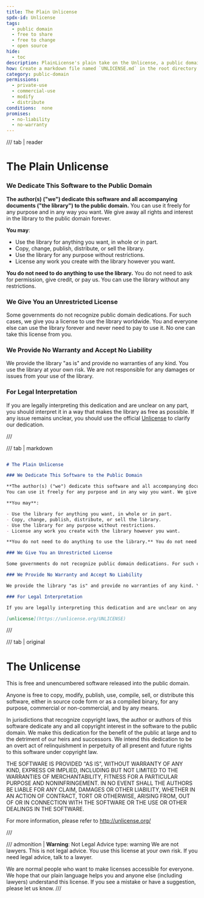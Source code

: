 ```yaml
---
title: The Plain Unlicense
spdx-id: Unlicense
tags:
  - public domain
  - free to share
  - free to change
  - open source
hide:
  - toc
description: PlainLicense's plain take on the Unlicense, a public domain dedication for making software completely free. We simplify licenses so real people can understand them.
how: Create a markdown file named `UNLICENSE.md` in the root directory (that's the main directory) of your source code and copy the Plain Unlicense text into the markdown file.
category: public-domain
permissions:
  - private-use
  - commercial-use
  - modify
  - distribute
conditions:  none
promises:
  - no-liability
  - no-warranty
---
```


/// tab | reader

# The Plain Unlicense

### We Dedicate This Software to the Public Domain

**The author(s) ("we") dedicate this software and all accompanying documents ("the library") to the public domain.**
You can use it freely for any purpose and in any way you want. We give away all rights and interest in the library to the public domain forever.

**You may**:

- Use the library for anything you want, in whole or in part.
- Copy, change, publish, distribute, or sell the library.
- Use the library for any purpose without restrictions.
- License any work you create with the library however you want.

**You do not need to do anything to use the library.** You do not need to ask for permission, give credit, or pay us. You can use the library without any restrictions.

### We Give You an Unrestricted License

Some governments do not recognize public domain dedications. For such cases, we give you a license to use the library worldwide. You and everyone else can use the library forever and never need to pay to use it. No one can take this license from you.

### We Provide No Warranty and Accept No Liability

We provide the library "as is" and provide no warranties of any kind. You use the library at your own risk. We are not responsible for any damages or issues from your use of the library.

### For Legal Interpretation

If you are legally interpreting this dedication and are unclear on any part, you should interpret it in a way that makes the library as free as possible. If any issue remains unclear, you should use the official [Unlicense][unlicense-link] to clarify our dedication.

[unlicense-link]: https://unlicense.org/UNLICENSE

///

/// tab | markdown

```markdown

# The Plain Unlicense

### We Dedicate This Software to the Public Domain

**The author(s) ("we") dedicate this software and all accompanying documents ("the library") to the public domain.**
You can use it freely for any purpose and in any way you want. We give away all rights and interest in the library to the public domain forever.

**You may**:

- Use the library for anything you want, in whole or in part.
- Copy, change, publish, distribute, or sell the library.
- Use the library for any purpose without restrictions.
- License any work you create with the library however you want.

**You do not need to do anything to use the library.** You do not need to ask for permission, give credit, or pay us. You can use the library without any restrictions.

### We Give You an Unrestricted License

Some governments do not recognize public domain dedications. For such cases, we give you a license to use the library worldwide. You and everyone else can use the library forever and never need to pay to use it. No one can take this license from you.

### We Provide No Warranty and Accept No Liability

We provide the library "as is" and provide no warranties of any kind. You use the library at your own risk. We are not responsible for any damages or issues from your use of the library.

### For Legal Interpretation

If you are legally interpreting this dedication and are unclear on any part, you should interpret it in a way that makes it as free as possible. If any issue remains unclear, you should use the official [Unlicense][unlicense-link] to clarify our dedication.

[unlicense](https://unlicense.org/UNLICENSE)
```

///

/// tab | original

# The Unlicense

This is free and unencumbered software released into the public domain.

Anyone is free to copy, modify, publish, use, compile, sell, or
distribute this software, either in source code form or as a compiled
binary, for any purpose, commercial or non-commercial, and by any
means.

In jurisdictions that recognize copyright laws, the author or authors
of this software dedicate any and all copyright interest in the
software to the public domain. We make this dedication for the benefit
of the public at large and to the detriment of our heirs and
successors. We intend this dedication to be an overt act of
relinquishment in perpetuity of all present and future rights to this
software under copyright law.

THE SOFTWARE IS PROVIDED "AS IS", WITHOUT WARRANTY OF ANY KIND,
EXPRESS OR IMPLIED, INCLUDING BUT NOT LIMITED TO THE WARRANTIES OF
MERCHANTABILITY, FITNESS FOR A PARTICULAR PURPOSE AND NONINFRINGEMENT.
IN NO EVENT SHALL THE AUTHORS BE LIABLE FOR ANY CLAIM, DAMAGES OR
OTHER LIABILITY, WHETHER IN AN ACTION OF CONTRACT, TORT OR OTHERWISE,
ARISING FROM, OUT OF OR IN CONNECTION WITH THE SOFTWARE OR THE USE OR
OTHER DEALINGS IN THE SOFTWARE.

For more information, please refer to <http://unlicense.org/>

///

/// admonition | **Warning**: Not Legal Advice
    type: warning
We are not lawyers. This is not legal advice. You use this license at your own risk. If you need legal advice, talk to a lawyer.

We are normal people who want to make licenses accessible for everyone. We hope that our plain language helps you and anyone else (including lawyers) understand this license. If you see a mistake or have a suggestion, please let us know.
///
